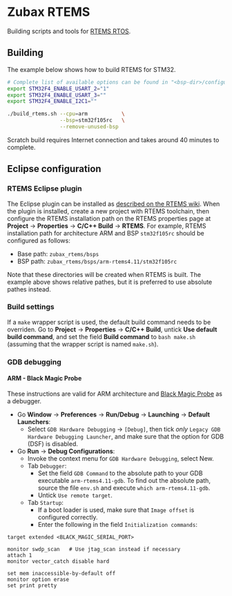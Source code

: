 # Zubax RTEMS

Building scripts and tools for [RTEMS RTOS](http://rtems.org).

## Building

The example below shows how to build RTEMS for STM32.

```bash
# Complete list of available options can be found in "<bsp-dir>/configure.ac".
export STM32F4_ENABLE_USART_2="1"
export STM32F4_ENABLE_USART_3=""
export STM32F4_ENABLE_I2C1=""

./build_rtems.sh --cpu=arm           \
                 --bsp=stm32f105rc   \
                 --remove-unused-bsp
```

Scratch build requires Internet connection and takes around 40 minutes to complete.

## Eclipse configuration

### RTEMS Eclipse plugin

The Eclipse plugin can be installed as
[described on the RTEMS wiki](https://devel.rtems.org/wiki/Developer/Eclipse/Plugin). When the plugin is installed,
create a new project with RTEMS toolchain, then configure the RTEMS installation path on the RTEMS properties page at
**Project** → **Properties** → **C/C++ Build** → **RTEMS**. For example, RTEMS installation path for architecture ARM
and BSP `stm32f105rc` should be configured as follows:

- Base path: `zubax_rtems/bsps`
- BSP path: `zubax_rtems/bsps/arm-rtems4.11/stm32f105rc`

Note that these directories will be created when RTEMS is built. The example above shows relative pathes, but it is
preferred to use absolute pathes instead.

### Build settings

If a `make` wrapper script is used, the default build command needs to be overriden. Go to **Project** → **Properties**
→ **C/C++ Build**, untick **Use default build command**, and set the field **Build command** to `bash make.sh`
(assuming that the wrapper script is named `make.sh`).

### GDB debugging

#### ARM - Black Magic Probe

These instructions are valid for ARM architecture and [Black Magic Probe](http://www.blacksphere.co.nz/main/blackmagic)
as a debugger.

- Go **Window** → **Preferences** → **Run/Debug** → **Launching** → **Default Launchers**:
  - Select `GDB Hardware Debugging` → `[Debug]`, then tick *only* `Legacy GDB Hardware Debugging Launcher`, and make
  sure that the option for GDB (DSF) is disabled.
- Go **Run** → **Debug Configurations**:
  - Invoke the context menu for `GDB Hardware Debugging`, select New.
  - Tab `Debugger`:
    - Set the field `GDB Command` to the absolute path to your GDB executable `arm-rtems4.11-gdb`. To find out the
    absolute path, source the file `env.sh` and execute `which arm-rtems4.11-gdb`.
    - Untick `Use remote target`.
  - Tab `Startup`:
    - If a boot loader is used, make sure that `Image offset` is configured correctly.
    - Enter the following in the field `Initialization commands`:

```gdb
target extended <BLACK_MAGIC_SERIAL_PORT>

monitor swdp_scan   # Use jtag_scan instead if necessary
attach 1
monitor vector_catch disable hard

set mem inaccessible-by-default off
monitor option erase
set print pretty
```
